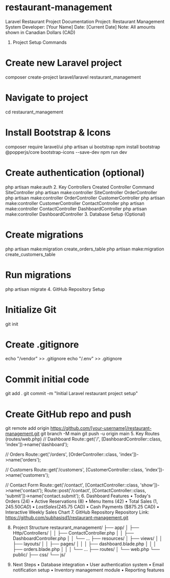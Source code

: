 # restaurant-management

Laravel Restaurant Project Documentation
Project: Restaurant Management System
Developer: [Your Name]
Date: [Current Date]
Note: All amounts shown in Canadian Dollars (CAD)
1. Project Setup Commands
# Create new Laravel project
composer create-project laravel/laravel restaurant_management

# Navigate to project
cd restaurant_management

# Install Bootstrap & Icons
composer require laravel/ui
php artisan ui bootstrap
npm install bootstrap @popperjs/core bootstrap-icons --save-dev
npm run dev

# Create authentication (optional)
php artisan make:auth
2. Key Controllers Created
Controller	Command
SiteController	php artisan make:controller SiteController
OrderController	php artisan make:controller OrderController
CustomerController	php artisan make:controller CustomerController
ContactController	php artisan make:controller ContactController
DashboardController	php artisan make:controller DashboardController
3. Database Setup (Optional)
# Create migrations
php artisan make:migration create_orders_table
php artisan make:migration create_customers_table

# Run migrations
php artisan migrate
4. GitHub Repository Setup
# Initialize Git
git init

# Create .gitignore
echo "/vendor" >> .gitignore
echo "/.env" >> .gitignore

# Commit initial code
git add .
git commit -m "Initial Laravel restaurant project setup"

# Create GitHub repo and push
git remote add origin https://github.com/[your-username]/restaurant-management.git
git branch -M main
git push -u origin main
5. Key Routes (routes/web.php)
// Dashboard
Route::get('/', [DashboardController::class, 'index'])->name('dashboard');

// Orders
Route::get('/orders', [OrderController::class, 'index'])->name('orders');

// Customers
Route::get('/customers', [CustomerController::class, 'index'])->name('customers');

// Contact Form
Route::get('/contact', [ContactController::class, 'show'])->name('contact');
Route::post('/contact', [ContactController::class, 'submit'])->name('contact.submit');
6. Dashboard Features
•	Today's Orders (24)
•	Active Reservations (8)
•	Menu Items (42)
•	Total Sales ($1,245.50 CAD)
•	Lost Sales ($245.75 CAD)
•	Cash Payments ($875.25 CAD)
•	Interactive Weekly Sales Chart
7. GitHub Repository
Repository Link:  https://github.com/subhasisd1/restaurant-management.git

8. Project Structure
restaurant_management/
├── app/
│   ├── Http/Controllers/
│   │   ├── ContactController.php
│   │   ├── DashboardController.php
│   │   └── ...
├── resources/
│   ├── views/
│   │   ├── layouts/
│   │   ├── pages/
│   │   │   ├── dashboard.blade.php
│   │   │   ├── orders.blade.php
│   │   │   └── ...
├── routes/
│   └── web.php
└── public/
    ├── css/
    └── js/
   
9. Next Steps
•	Database integration
•	User authentication system
•	Email notification setup
•	Inventory management module
•	Reporting features

